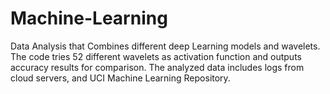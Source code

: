 # Machine-Learning

Data Analysis that Combines different deep Learning models and wavelets.
The code tries 52 different wavelets as activation function and outputs accuracy results for comparison.
The analyzed data includes logs from cloud servers, and UCI Machine Learning Repository.

